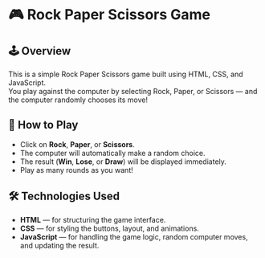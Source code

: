 # 🎮 Rock Paper Scissors Game

## 🕹️ Overview
This is a simple Rock Paper Scissors game built using HTML, CSS, and JavaScript.  
You play against the computer by selecting Rock, Paper, or Scissors — and the computer randomly chooses its move!

## 🎯 How to Play
- Click on **Rock**, **Paper**, or **Scissors**.
- The computer will automatically make a random choice.
- The result (**Win**, **Lose**, or **Draw**) will be displayed immediately.
- Play as many rounds as you want!

## 🛠️ Technologies Used
- **HTML** — for structuring the game interface.
- **CSS** — for styling the buttons, layout, and animations.
- **JavaScript** — for handling the game logic, random computer moves, and updating the result.
